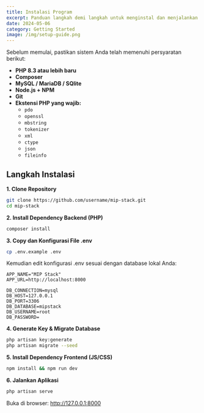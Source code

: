 ```yaml
---
title: Instalasi Program
excerpt: Panduan langkah demi langkah untuk menginstal dan menjalankan MIP Stack di lingkungan pengembangan Anda.
date: 2024-05-06
category: Getting Started
image: /img/setup-guide.png
---
```


Sebelum memulai, pastikan sistem Anda telah memenuhi persyaratan berikut:

- **PHP 8.3 atau lebih baru**
- **Composer**
- **MySQL / MariaDB / SQlite**
- **Node.js + NPM**
- **Git**
- **Ekstensi PHP yang wajib:**  
  - `pdo`
  - `openssl`
  - `mbstring`
  - `tokenizer`
  - `xml`
  - `ctype`
  - `json`
  - `fileinfo`

## Langkah Instalasi

**1. Clone Repository**

```bash
git clone https://github.com/username/mip-stack.git
cd mip-stack
```

**2. Install Dependency Backend (PHP)**

```bash
composer install
```

**3. Copy dan Konfigurasi File .env**

```bash
cp .env.example .env
```
Kemudian edit konfigurasi .env sesuai dengan database lokal Anda:

```env
APP_NAME="MIP Stack"
APP_URL=http://localhost:8000

DB_CONNECTION=mysql
DB_HOST=127.0.0.1
DB_PORT=3306
DB_DATABASE=mipstack
DB_USERNAME=root
DB_PASSWORD=
```

**4. Generate Key & Migrate Database**

```bash
php artisan key:generate
php artisan migrate --seed
```

**5. Install Dependency Frontend (JS/CSS)**

```bash
npm install && npm run dev
```

**6. Jalankan Aplikasi**

```bash
php artisan serve
```

Buka di browser: http://127.0.0.1:8000
